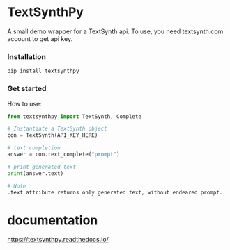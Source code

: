 # TextSynthPy
A small demo wrapper for a TextSynth api. To use, you need textsynth.com account to get api key. 

### Installation
```
pip install textsynthpy
```

### Get started
How to use:

```Python
from textsynthpy import TextSynth, Complete

# Instantiate a TextSynth object
con = TextSynth(API_KEY_HERE)

# text completion 
answer = con.text_complete("prompt")

# print generated text
print(answer.text)

# Note
.text attribute returns only generated text, without endeared prompt.
```

# documentation
https://textsynthpy.readthedocs.io/

